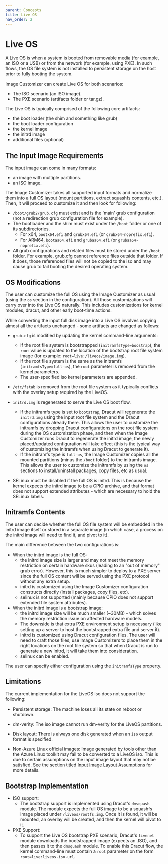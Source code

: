 ```yaml
---
parent: Concepts
title: Live OS
nav_order: 2
---
```


# Live OS

A Live OS is when a system is booted from removable media (for example, an ISO
or a USB) or from the network (for example, using PXE). In such flows, the OS
file system is not installed to persistent storage on the host prior to fully
booting the system.

Image Customizer can create Live OS for both scenarios:
- The ISO scenario (an ISO image).
- The PXE scenario (artifacts folder or tar.gz).

The Live OS is typically comprised of the following core artifacts:
- the boot loader (the shim and something like grub)
- the boot loader configuration
- the kernel image
- the initrd image
- additional files (optional)

## The Input Image Requirements

The input image can come in many formats:
- an image with multiple partitions.
- an ISO image.

The Image Customizer takes all supported input formats and normalize them
into a full OS layout (mount partitions, extract squashfs contents, etc.).
Then, it will proceed to customize it and then look for following:

- `/boot/grub2/grub.cfg` must exist and is the 'main' grub configuration (not
  a redirection grub configuration file for example).
- The bootloader and the shim must exist under the `/boot` folder or one of
  its subdirectories.
  - For x64, `bootx64.efi` and `grubx64.efi` (or `grubx64-noprefix.efi`).
  - For ARM64, `bootaa64.efi` and `grubaa64.efi` (or `grubaa64-noprefix.efi`).
- All grub configurations and related files must be stored under the `/boot`
  folder. For example, grub.cfg cannot reference files outside that folder.
  If it does, those referenced files will not be copied to the iso and may
  cause grub to fail booting the desired operating system.

## OS Modifications

The user can customize the full OS using the Image Customizer as usual (using
the `os` section in the configuration). All those customizations will carry over
into the Live OS naturally. This includes customizations for kernel modules,
dracut, and other early boot-time actions.

While converting the input full disk image into a Live OS involves copying
almost all the artifacts unchanged - some artifacts are changed as follows:

- `grub.cfg` is modified by updating the kernel command-line arguments:
  - If the root file system is bootstrapped (`initramfsType=boostrap`), the
    `root` value is updated to the location of the bootstrap root file system
    image (for example: `root=live:/liveos/image.img`).
  - If the root file system is the same as the initramfs (`initramfsType=full-os`),
    the `root` parameter is removed from the kernel parameters.
  - The user-specified iso kernel parameters are appended.

- `/etc/fstab` is removed from the root file system as it typically conflicts
  with the overlay setup required by the LiveOS.

- `initrd.img` is regenerated to serve the Live OS boot flow.
  - If the initramfs type is set to `bootstrap`, Dracut will regenerate the
    `initrd.img` using the input root file system and the Dracut configurations
    already there. This allows the user to customize the initramfs by dropping
    Dracut configurations on the root file system during the OS customization
    phase, and then when the Image Customizer runs Dracut to regenerate the
    initrd image, the newly placed/updated configuration will take effect (this
    is the typical way of customizing the initramfs when using Dracut to generate
    it).
  - If the initramfs type is `full-os`, the Image Customizer copies all the mounted
    partitions (minus the `/boot` folder) to the initramfs image. This allows the
    user to customize the initramfs by using the `os` sections to install/uninstall
    packages, copy files, etc as usual.

- SELinux must be disabled if the full OS is initrd. This is because the kernel
  expects the initrd image to be a CPIO archive, and that format does not
  support extended attributes - which are necessary to hold the SELinux labels.    

## Initramfs Contents

The user can decide whether the full OS file system will be embedded in the
initrd image itself or stored in a separate image (in which case, a process
on the initrd image will need to find it, and pivot to it).

The main difference between the two configurations is:
- When the initrd image is the full OS:
  - the initrd image size is larger and may not meet the memory restriction on
    certain hardware skus (leading to an "out of memory" grub error). However,
    this is much simpler to deploy to a PXE server since the full OS content
    will be served using the PXE protocol without any extra setup.
  - initrd is customized using the Image Customizer configuration constructs
    directly (install packages, copy files, etc).
  - selinux is not supported (mainly because CPIO does not support extended file
    system attributes).
- When the initrd image is a bootstrap image:
  - the initrd image size will be much smaller (~30MB) - which solves the memory
    restriction issue on affected hardware models.
  - The downside is that extra PXE environment setup is necessary (like setting up
    a server to host the bootstrapped extra file and server it).
  - initrd is customized using Dracut configuration files. The user will need to
    craft those files, use Image Customizers to place them in the right locations
    on the root file system so that when Dracut is run to generate a new initrd,
    it will take them into consideration.
  - selinux can be enabled.

The user can specify either configuration using the `initramfsType` property.

## Limitations

The current implementation for the LiveOS iso does not support the following:

- Persistent storage: The machine loses all its state on reboot or shutdown.

- dm-verity: The iso image cannot run dm-verity for the LiveOS partitions.

- Disk layout: There is always one disk generated when an `iso` output format is
  specified.
  
- Non-Azure Linux official images: Image generated by tools other than the Azure Linux
  toolkit may fail to be converted to a LiveOS iso. This is due to certain assumptions
  on the input image layout that may not be satisfied. See the section titled
  [Input Image Layout Assumptions](#input-image-layout-assumptions) for more details.

## Bootstrap Implementation

- ISO support:
  - The bootstrap support is implemented using Dracut's `dmsquash` module. The
    module expects the full OS image to be a squashfs image placed under
    `/liveos/rootfs.img`. Once it is found, it will be mounted, an overlay will
    be created, and then the kernel will pivot to it.
- PXE Support:
  - To support the Live OS bootstrap PXE scenario, Dracut's `livenet` module
    downloads the bootstrapped image (expects an .ISO), and then passes it to the
    `dmsquash` module. To enable this Dracut flow, the kernel command-line must
    contain a `root` parameter on the form `root=live:liveos-iso-url`.
